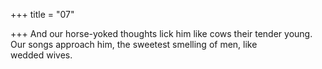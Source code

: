 +++
title = "07"

+++
And our horse-yoked thoughts lick him like cows their tender young. Our songs approach him, the sweetest smelling of men, like  
wedded wives.  